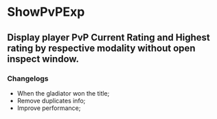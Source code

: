 # ShowPvPExp

## Display player PvP Current Rating and Highest rating by respective modality without open inspect window. 

### Changelogs  
 - When the gladiator won the title; 
 - Remove duplicates info; 
 - Improve performance;
